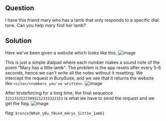 ## Question
I have this friend mary who has a lamb that only responds to a specific dial tone. Can you help mary find her lamb?

## Solution
Here we've been given a website which looks like this.
![image](https://github.com/user-attachments/assets/a05664cd-e894-42d0-8b44-a3b53a57a4e5)

This is just a simple dialpad where each number makes a sound note of the poem "Mary has a little lamb". The problem is the app resets after every 5-6 seconds, hence we can't write all the notes without it resetting.
We intercept the request in BurpSuite, and we see that it returns the website like `<site>/<numbers you've written>`.
![image](https://github.com/user-attachments/assets/5943aff8-3a91-4691-b9ca-5e2cbbf78f5f)

After bruteforcing for a long time, the final sequence `32123332223993212333322321` is what we have to send the request and we get the flag.
![image](https://github.com/user-attachments/assets/743015be-7094-4140-8c23-c1244b97179c)

flag: `bronco{W0ah_y0u_f0und_m4rys_1itt1e_1amb}`


